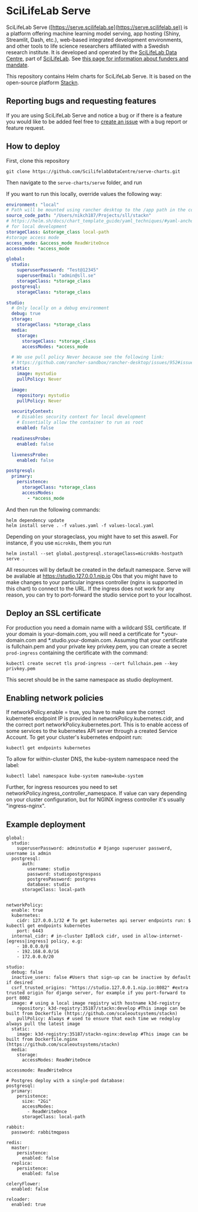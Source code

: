 # SciLifeLab Serve

SciLifeLab Serve ([https://serve.scilifelab.se](https://serve.scilifelab.se)) is a platform offering machine learning model serving, app hosting (Shiny, Streamlit, Dash, etc.), web-based integrated development environments, and other tools to life science researchers affiliated with a Swedish research institute. It is developed and operated by the [SciLifeLab Data Centre](https://github.com/ScilifelabDataCentre), part of [SciLifeLab](https://scilifelab.se/). See [this page for information about funders and mandate](https://serve.scilifelab.se/about/).

This repository contains Helm charts for SciLifeLab Serve. It is  based on the open-source platform [Stackn](https://github.com/scaleoutsystems/stackn).

## Reporting bugs and requesting features

If you are using SciLifeLab Serve and notice a bug or if there is a feature you would like to be added feel free to [create an issue](https://github.com/ScilifelabDataCentre/stackn/issues/new/choose) with a bug report or feature request.

## How to deploy
First, clone this repository
```
git clone https://github.com/ScilifelabDataCentre/serve-charts.git
```

Then navigate to the `serve-charts/serve` folder, and run

If you want to run this locally, override values the following way:

```yaml
environment: "local"
# Path will be mounted using rancher desktop to the /app path in the container
source_code_path: "/Users/nikch187/Projects/sll/stackn"
# https://helm.sh/docs/chart_template_guide/yaml_techniques/#yaml-anchors
# for local development
storageClass: &storage_class local-path
#storage access mode
access_mode: &access_mode ReadWriteOnce
accessmode: *access_mode

global:
  studio:
    superuserPassword: "Test@12345"
    superuserEmail: "admin@sll.se"
    storageClass: *storage_class
  postgresql:
    storageClass: *storage_class

studio:
  # Only locally on a debug environment
  debug: true
  storage:
    storageClass: *storage_class
  media:
    storage:
      storageClass: *storage_class
      accessModes: *access_mode

  # We use pull policy Never because see the following link:
  # https://github.com/rancher-sandbox/rancher-desktop/issues/952#issuecomment-993135128
  static:
    image: mystudio
    pullPolicy: Never

  image:
    repository: mystudio
    pullPolicy: Never

  securityContext:
    # Disables security context for local development
    # Essentially allow the container to run as root
    enabled: false

  readinessProbe:
    enabled: false

  livenessProbe:
    enabled: false

postgresql:
  primary:
    persistence:
      storageClass: *storage_class
      accessModes:
        - *access_mode

```

And then run the following commands:

```
helm dependency update
helm install serve . -f values.yaml -f values-local.yaml
```

Depending on your storageclass, you might have to set this aswell. 
For instance, if you use `microk8s`, them you run

```
helm install --set global.postgresql.storageClass=microk8s-hostpath serve .
```

All resources will by default be created in the default namespace.
Serve will be avaliable at https://studio.127.0.0.1.nip.io
Obs that you might have to make changes to your particular ingress controller (nginx is supported in this chart) to connect to the URL.
If the ingress does not work for any reason, you can try to port-forward the studio service port to your localhost. 


## Deploy an SSL certificate

For production you need a domain name with a wildcard SSL certificate. If your domain is your-domain.com, you will need a certificate for *.your-domain.com and *.studio.your-domain.com. Assuming that your certificate is fullchain.pem and your private key privkey.pem, you can create a secret `prod-ingress` containing the certificate with the command:
```
kubectl create secret tls prod-ingress --cert fullchain.pem --key privkey.pem
```

This secret should be in the same namespace as studio deployment.

## Enabling network policies
If networkPolicy.enable = true, you have to make sure the correct kubernetes endpoint IP is provided in networkPolicy.kubernetes.cidr, and the correct port networkPolicy.kubernetes.port. This is to enable access of some services to the kubernetes API server through a created Service Account. To get your cluster's kubernetes endpoint run:
```
kubectl get endpoints kubernetes
```
To allow for within-cluster DNS, the kube-system namespace need the label:
```
kubectl label namespace kube-system name=kube-system
```

Further, for ingress resources you need to set  networkPolicy.ingress_controller_namespace. If value can vary depending on your cluster configuration, but for NGINX ingress controller it's usually "ingress-nginx".

## Example deployment
```
global:
  studio:
    superuserPassword: adminstudio # Django superuser password, username is admin
  postgresql:
      auth:
        username: studio
        password: studiopostgrespass
        postgresPassword: postgres
        database: studio
      storageClass: local-path 


networkPolicy:
  enable: true
  kubernetes:
    cidr: 127.0.0.1/32 # To get kubernetes api server endpoints run: $ kubectl get endpoints kubernetes
    port: 6443
  internal_cidr: # in-cluster IpBlock cidr, used in allow-internet-[egress|ingress] policy, e.g:
    - 10.0.0.0/8
    - 192.168.0.0/16
    - 172.0.0.0/20

studio:
  debug: false
  inactive_users: false #Users that sign-up can be inactive by default if desired
  csrf_trusted_origins: "https://studio.127.0.0.1.nip.io:8082" #extra trusted origin for django server, for example if you port-forward to port 8082
  image: # using a local image registry with hostname k3d-registry
    repository: k3d-registry:35187/stackn:develop #This image can be built from Dockerfile (https://github.com/scaleoutsystems/stackn)
    pullPolicy: Always # used to ensure that each time we redeploy always pull the latest image
  static:
    image: k3d-registry:35187/stackn-nginx:develop #This image can be built from Dockerfile.nginx (https://github.com/scaleoutsystems/stackn)
  media:
    storage:
      accessModes: ReadWriteOnce

accessmode: ReadWriteOnce

# Postgres deploy with a single-pod database:
postgresql:
  primary:
    persistence:
      size: "2Gi"
      accessModes:
        - ReadWriteOnce
      storageClass: local-path

rabbit:
  password: rabbitmqpass

redis:
  master:
    persistence:
      enabled: false
  replica:
    persistence:
      enabled: false

celeryFlower:
  enabled: false

reloader:
  enabled: true
```